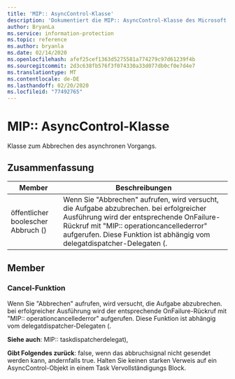 ```yaml
---
title: 'MIP:: AsyncControl-Klasse'
description: 'Dokumentiert die MIP:: AsyncControl-Klasse des Microsoft Information Protection (MIP) SDK.'
author: BryanLa
ms.service: information-protection
ms.topic: reference
ms.author: bryanla
ms.date: 02/14/2020
ms.openlocfilehash: afef25cef1363d5275581a774279c97d61239f4b
ms.sourcegitcommit: 2d3c638fb576f3f074330a33d077db0cf0e7d4e7
ms.translationtype: MT
ms.contentlocale: de-DE
ms.lasthandoff: 02/20/2020
ms.locfileid: "77492765"
---
```

# <a name="class-mipasynccontrol"></a>MIP:: AsyncControl-Klasse 
Klasse zum Abbrechen des asynchronen Vorgangs.
  
## <a name="summary"></a>Zusammenfassung
 Member                        | Beschreibungen                                
--------------------------------|---------------------------------------------
öffentlicher boolescher Abbruch ()  |  Wenn Sie "Abbrechen" aufrufen, wird versucht, die Aufgabe abzubrechen. bei erfolgreicher Ausführung wird der entsprechende OnFailure-Rückruf mit "MIP:: operationcancellederror" aufgerufen. Diese Funktion ist abhängig vom delegatdispatcher-Delegaten (.
  
## <a name="members"></a>Member
  
### <a name="cancel-function"></a>Cancel-Funktion
Wenn Sie "Abbrechen" aufrufen, wird versucht, die Aufgabe abzubrechen. bei erfolgreicher Ausführung wird der entsprechende OnFailure-Rückruf mit "MIP:: operationcancellederror" aufgerufen. Diese Funktion ist abhängig vom delegatdispatcher-Delegaten (.
  
**Siehe auch**: MIP:: taskdispatcherdelegat),

  
**Gibt Folgendes zurück**: false, wenn das abbruchsignal nicht gesendet werden kann, andernfalls true.
Halten Sie keinen starken Verweis auf ein AsyncControl-Objekt in einem Task Vervollständigungs Block.